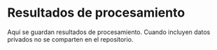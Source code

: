 # Resultados de procesamiento

Aquí se guardan resultados de procesamiento. Cuando incluyen datos privados no se comparten en el repositorio.
